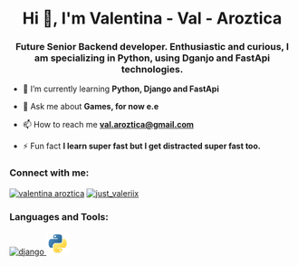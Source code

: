 <h1 align="center">Hi 👋, I'm Valentina - Val - Aroztica</h1>
<h3 align="center">Future Senior Backend developer. Enthusiastic and curious, I am specializing in Python, using Dganjo and FastApi technologies.</h3>

- 🌱 I’m currently learning **Python, Django and FastApi**

- 💬 Ask me about **Games, for now e.e**

- 📫 How to reach me **val.aroztica@gmail.com**

- ⚡ Fun fact **I learn super fast but I get distracted super fast too.**

<h3 align="left">Connect with me:</h3>
<p align="left">
<a href="https://linkedin.com/in/valentina aroztica" target="blank"><img align="center" src="https://raw.githubusercontent.com/rahuldkjain/github-profile-readme-generator/master/src/images/icons/Social/linked-in-alt.svg" alt="valentina aroztica" height="30" width="40" /></a>
<a href="https://instagram.com/just_valeriix" target="blank"><img align="center" src="https://raw.githubusercontent.com/rahuldkjain/github-profile-readme-generator/master/src/images/icons/Social/instagram.svg" alt="just_valeriix" height="30" width="40" /></a>
</p>

<h3 align="left">Languages and Tools:</h3>
<p align="left"> <a href="https://www.djangoproject.com/" target="_blank" rel="noreferrer"> <img src="https://cdn.worldvectorlogo.com/logos/django.svg" alt="django" width="40" height="40"/> </a> <a href="https://www.python.org" target="_blank" rel="noreferrer"> <img src="https://raw.githubusercontent.com/devicons/devicon/master/icons/python/python-original.svg" alt="python" width="40" height="40"/> </a> </p>

<!--
**ValeriixDev/ValeriixDev** is a ✨ _special_ ✨ repository because its `README.md` (this file) appears on your GitHub profile.


